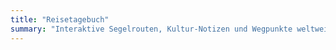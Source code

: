```yaml
---
title: "Reisetagebuch"
summary: "Interaktive Segelrouten, Kultur-Notizen und Wegpunkte weltweiter Erkundungen."
---
```

